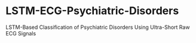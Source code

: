 # LSTM-ECG-Psychiatric-Disorders
LSTM-Based Classification of Psychiatric Disorders Using Ultra-Short Raw ECG Signals
